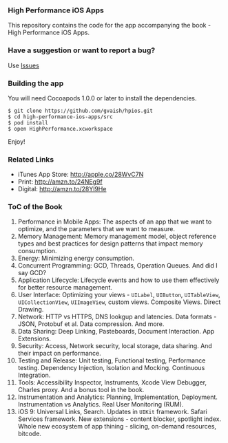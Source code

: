 ### High Performance iOS Apps

This repository contains the code for the app accompanying the book - High Performance iOS Apps.

### Have a suggestion or want to report a bug?

Use [Issues](https://github.com/gvaish/hpios/issues)


### Building the app

You will need Cocoapods 1.0.0 or later to install the dependencies.

```
$ git clone https://github.com/gvaish/hpios.git
$ cd high-performance-ios-apps/src
$ pod install
$ open HighPerformance.xcworkspace
```

Enjoy!

### Related Links

* iTunes App Store: http://apple.co/28WvC7N
* Print: http://amzn.to/24NEg9f
* Digital: http://amzn.to/28Yl9He

### ToC of the Book

1. Performance in Mobile Apps: The aspects of an app that we want to optimize, and the parameters that we want to measure.
1. Memory Management: Memory management model, object reference types and best practices for design patterns that impact memory consumption.
1. Energy: Minimizing energy consumption.
1. Concurrent Programming: GCD, Threads, Operation Queues. And did I say GCD?
1. Application Lifecycle: Lifecycle events and how to use them effectively for better resource management.
1. User Interface: Optimizing your views - `UILabel`, `UIButton`, `UITableView`, `UICollectionView`, `UIImageView`, custom views. Composite Views. Direct Drawing.
1. Network: HTTP vs HTTPS, DNS lookgup and latencies. Data formats - JSON, Protobuf et al. Data compression. And more.
1. Data Sharing: Deep Linking, Pasteboards, Document Interaction. App Extensions.
1. Security: Access, Network security, local storage, data sharing. And their impact on performance.
1. Testing and Release: Unit testing, Functional testing, Performance testing. Dependency Injection, Isolation and Mocking. Continuous Integration.
1. Tools: Accessibility Inspector, Instruments, Xcode View Debugger, Charles proxy. And a bonus tool in the book.
1. Instrumentation and Analytics: Planning, Implementation, Deployment. Instrumentation vs Analytics. Real User Monitoring (RUM).
1. iOS 9: Universal Links, Search. Updates in `UIKit` framework. Safari Services framework. New extensions - content blocker, spotlight index. Whole new ecosystem of app thining - slicing, on-demand resources, bitcode.


